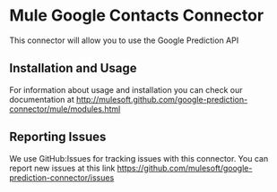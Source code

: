Mule Google Contacts Connector
=========================

This connector will allow you to use the Google Prediction API

Installation and Usage
----------------------

For information about usage and installation you can check our documentation at http://mulesoft.github.com/google-prediction-connector/mule/modules.html

Reporting Issues
----------------

We use GitHub:Issues for tracking issues with this connector. You can report new issues at this link https://github.com/mulesoft/google-prediction-connector/issues
